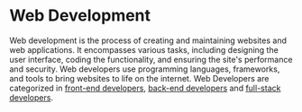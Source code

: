 # Web Development

Web development is the process of creating and maintaining websites and web applications. It encompasses various tasks, including designing the user interface, coding the functionality, and ensuring the site's performance and security. Web developers use programming languages, frameworks, and tools to bring websites to life on the internet. Web Developers are categorized in [front-end developers](front_end_development.md), [back-end developers](back_end_development.md) and [full-stack developers](full_stack_development.md).